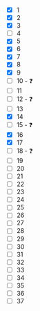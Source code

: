 - [x] 1
- [x] 2
- [x] 3
- [ ] 4
- [x] 5
- [x] 6
- [x] 7
- [x] 8
- [x] 9
- [ ] 10 - ❓
- [ ] 11
- [ ] 12 - ❓
- [ ] 13
- [x] 14
- [ ] 15 - ❓
- [x] 16
- [x] 17
- [ ] 18 - ❓
- [ ] 19
- [ ] 20
- [ ] 21
- [ ] 22
- [ ] 23
- [ ] 24
- [ ] 25
- [ ] 26
- [ ] 27
- [ ] 28
- [ ] 29
- [ ] 30
- [ ] 31
- [ ] 32
- [ ] 33
- [ ] 34
- [ ] 35
- [ ] 36
- [ ] 37
